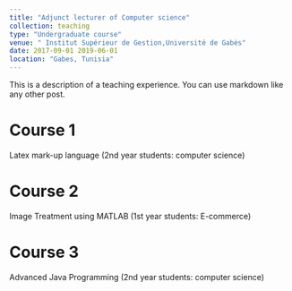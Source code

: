 ```yaml
---
title: "Adjunct lecturer of Computer science"
collection: teaching
type: "Undergraduate course"
venue: " Institut Supérieur de Gestion,Université de Gabès"
date: 2017-09-01 2019-06-01
location: "Gabes, Tunisia"
---
```


This is a description of a teaching experience. You can use markdown like any other post.

Course 1
======
Latex mark-up language (2nd year students: computer science)

Course 2
======
Image Treatment using MATLAB (1st year students: E-commerce)

Course 3
======
Advanced Java Programming (2nd year students: computer science)
